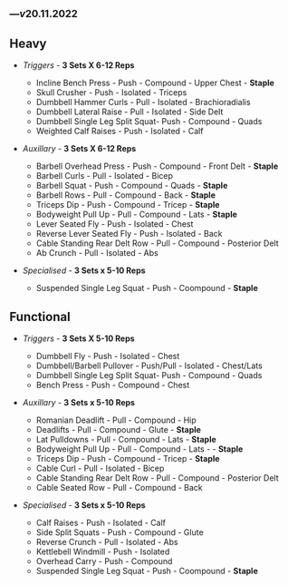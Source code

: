 ## <sub>&mdash;*v*20.11.2022</sub> 

## **Heavy**

- *Triggers* - **3 Sets X 6-12 Reps**
    - Incline Bench Press - Push - Compound - Upper Chest - **Staple**
    - Skull Crusher - Push - Isolated - Triceps
    - Dumbbell Hammer Curls - Pull - Isolated - Brachioradialis
    - Dumbbell Lateral Raise - Pull - Isolated - Side Delt
    - Dumbbell Single Leg Split Squat- Push - Compound - Quads
    - Weighted Calf Raises - Push - Isolated - Calf

- *Auxillary* - **3 Sets X 6-12 Reps**
    - Barbell Overhead Press - Push - Compound - Front Delt - **Staple**
    - Barbell Curls - Pull - Isolated - Bicep
    - Barbell Squat - Push - Compound - Quads - **Staple**
    - Barbell Rows - Pull - Compound - Back - **Staple**
    - Triceps Dip - Push - Compound - Tricep - **Staple**
    - Bodyweight Pull Up - Pull - Compound - Lats - **Staple**
    - Lever Seated Fly - Push - Isolated - Chest
    - Reverse Lever Seated Fly - Push - Isolated - Back
    - Cable Standing Rear Delt Row - Pull - Compound - Posterior Delt
    - Ab Crunch - Pull - Isolated - Abs

- *Specialised* - **3 Sets x 5-10 Reps**
    - Suspended Single Leg Squat - Push - Coompound - **Staple**

## **Functional**

- *Triggers* - **3 Sets X 5-10 Reps**
    - Dumbbell Fly - Push - Isolated - Chest
    - Dumbbell/Barbell Pullover - Push/Pull - Isolated - Chest/Lats
    - Dumbbell Single Leg Split Squat- Push - Compound - Quads
    - Bench Press - Push - Compound - Chest

- *Auxillary* - **3 Sets x 5-10 Reps**
    - Romanian Deadlift - Pull - Compound - Hip
    - Deadlifts - Pull - Compound - Glute - **Staple**
    - Lat Pulldowns - Pull - Compound - Lats - **Staple**
    - Bodyweight Pull Up - Pull - Compound - Lats - - **Staple**
    - Triceps Dip - Push - Compound - Tricep - **Staple**
    - Cable Curl - Pull - Isolated - Bicep
    - Cable Standing Rear Delt Row - Pull - Compound - Posterior Delt
    - Cable Seated Row - Pull - Compound - Back

- *Specialised* - **3 Sets x 5-10 Reps**
    - Calf Raises - Push - Isolated - Calf
    - Side Split Squats - Push - Compound - Glute
    - Reverse Crunch - Pull - Isolated - Abs
    - Kettlebell Windmill - Push - Isolated
    - Overhead Carry - Push - Compound
    - Suspended Single Leg Squat - Push - Coompound - **Staple**
